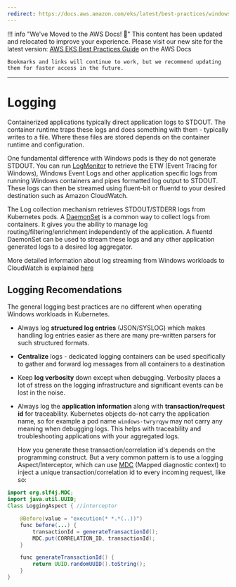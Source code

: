 ```yaml
---
redirect: https://docs.aws.amazon.com/eks/latest/best-practices/windows-logging.html
---
```



!!! info "We've Moved to the AWS Docs! 🚀"
    This content has been updated and relocated to improve your experience. 
    Please visit our new site for the latest version:
    [AWS EKS Best Practices Guide](https://docs.aws.amazon.com/eks/latest/best-practices/windows-logging.html) on the AWS Docs

    Bookmarks and links will continue to work, but we recommend updating them for faster access in the future.

---

# Logging

Containerized applications typically direct application logs to STDOUT. The container runtime traps these logs and does something with them - typically writes to a file. Where these files are stored depends on the container runtime and configuration. 

One fundamental difference with Windows pods is they do not generate STDOUT. You can run [LogMonitor](https://github.com/microsoft/windows-container-tools/tree/master/LogMonitor) to retrieve the ETW (Event Tracing for Windows), Windows Event Logs and other application specific logs from running Windows containers and pipes formatted log output to STDOUT. These logs can then be streamed using fluent-bit or fluentd to your desired destination such as Amazon CloudWatch.

The Log collection mechanism retrieves STDOUT/STDERR logs from Kubernetes pods. A [DaemonSet](https://kubernetes.io/docs/concepts/workloads/controllers/daemonset/) is a common way to collect logs from containers. It gives you the ability to manage log routing/filtering/enrichment independently of the application. A fluentd DaemonSet can be used to stream these logs and any other application generated logs to a desired log aggregator.

More detailed information about log streaming from Windows workloads to CloudWatch is explained [here](https://aws.amazon.com/blogs/containers/streaming-logs-from-amazon-eks-windows-pods-to-amazon-cloudwatch-logs-using-fluentd/) 

## Logging Recomendations

The general logging best practices are no different when operating Windows workloads in Kubernetes. 

* Always log **structured log entries** (JSON/SYSLOG) which makes handling log entries easier as there are many pre-written parsers for such structured formats.
* **Centralize** logs - dedicated logging containers can be used specifically to gather and forward log messages from all containers to a destination
* Keep **log verbosity** down except when debugging. Verbosity places a lot of stress on the logging infrastructure and significant events can be lost in the noise.
* Always log the **application information** along with **transaction/request id** for traceability. Kubernetes objects do-not carry the application name, so for example a pod name `windows-twryrqyw` may not carry any meaning when debugging logs. This helps with traceability and troubleshooting applications with your aggregated logs.

    How you generate these transaction/correlation id's depends on the programming construct. But a very common pattern is to use a logging Aspect/Interceptor, which can use [MDC](https://logging.apache.org/log4j/1.2/apidocs/org/apache/log4j/MDC.html) (Mapped diagnostic context) to inject a unique transaction/correlation id to every incoming request, like so: 

```java   
import org.slf4j.MDC;
import java.util.UUID;
Class LoggingAspect { //interceptor

    @Before(value = "execution(* *.*(..))")
    func before(...) {
        transactionId = generateTransactionId();
        MDC.put(CORRELATION_ID, transactionId);
    }

    func generateTransactionId() {
        return UUID.randomUUID().toString();
    }
}
```
